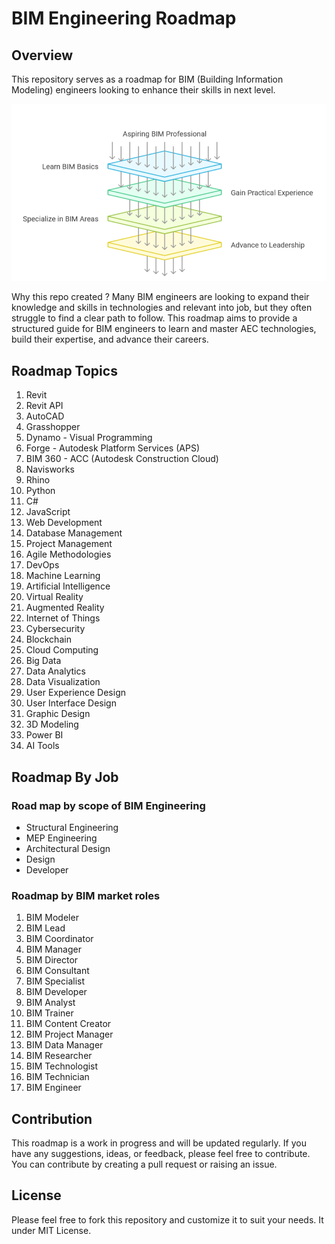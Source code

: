 # BIM Engineering Roadmap

## Overview

This repository serves as a roadmap for BIM (Building Information Modeling) engineers looking to enhance their skills in next level.

![](./docs/bim.png)

Why this repo created ? Many BIM engineers are looking to expand their knowledge and skills in technologies and relevant into job, but they often struggle to find a clear path to follow. This roadmap aims to provide a structured guide for BIM engineers to learn and master AEC technologies, build their expertise, and advance their careers.

## Roadmap Topics

1. Revit 
2. Revit API 
2. AutoCAD 
4. Grasshopper
5. Dynamo - Visual Programming
6. Forge - Autodesk Platform Services (APS)
7. BIM 360 - ACC (Autodesk Construction Cloud)
8. Navisworks
9. Rhino
10. Python
11. C#
12. JavaScript
13. Web Development
14. Database Management
15. Project Management
16. Agile Methodologies
17. DevOps
18. Machine Learning
19. Artificial Intelligence
20. Virtual Reality
21. Augmented Reality
22. Internet of Things
23. Cybersecurity
24. Blockchain
25. Cloud Computing
26. Big Data
27. Data Analytics
28. Data Visualization
29. User Experience Design
30. User Interface Design
31. Graphic Design
32. 3D Modeling
33. Power BI
34. AI Tools

## Roadmap By Job

### Road map by scope of BIM Engineering
 - Structural Engineering 
 - MEP Engineering
 - Architectural Design
 - Design
 - Developer

### Roadmap by BIM market roles
1. BIM Modeler  
2. BIM Lead  
3. BIM Coordinator  
4. BIM Manager  
5. BIM Director  
6. BIM Consultant  
7. BIM Specialist  
8. BIM Developer  
9. BIM Analyst  
10. BIM Trainer  
11. BIM Content Creator  
12. BIM Project Manager  
13. BIM Data Manager  
14. BIM Researcher
15. BIM Technologist
16. BIM Technician
17. BIM Engineer

## Contribution

This roadmap is a work in progress and will be updated regularly. If you have any suggestions, ideas, or feedback, please feel free to contribute. You can contribute by creating a pull request or raising an issue.

## License

Please feel free to fork this repository and customize it to suit your needs. It under MIT License.
